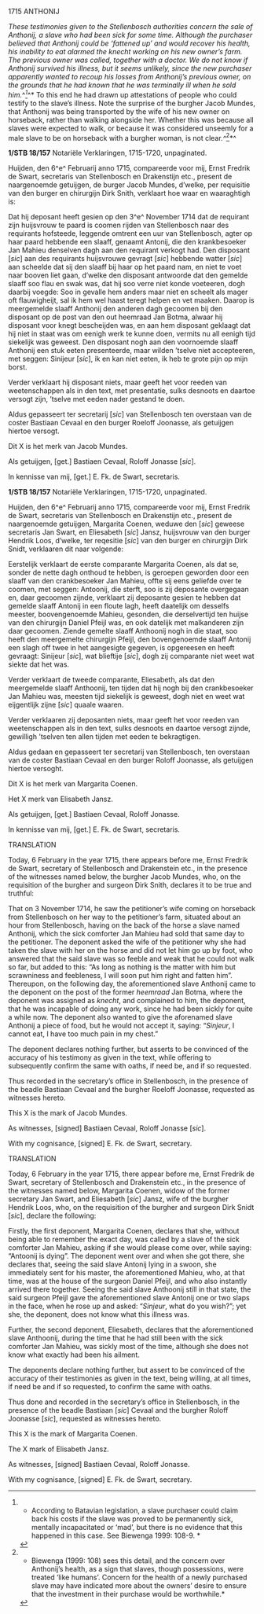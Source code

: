 1715 ANTHONIJ

*These testimonies given to the Stellenbosch authorities concern the
sale of Anthonij, a slave who had been sick for some time. Although the
purchaser believed that Anthonij could be ‘fattened up’ and would
recover his health, his inability to eat alarmed the *knecht* working on
his new owner’s farm. The previous owner was called, together with a
doctor. We do not know if Anthonij survived his illness, but it seems
unlikely, since the new purchaser apparently wanted to recoup his losses
from Anthonij’s previous owner, on the grounds that he had known that he
was terminally ill when he sold him.*^*[^1]*^* To this end he had drawn
up attestations of people who could testify to the slave’s illness. Note
the surprise of the burgher Jacob Mundes, that Anthonij was being
transported by the wife of his new owner on horseback, rather than
walking alongside her. Whether this was because all slaves were expected
to walk, or because it was considered unseemly for a male slave to be on
horseback with a burgher woman, is not clear.*^*[^2]*^

**1/STB 18/157** Notariële Verklaringen, 1715-1720, unpaginated.

Huijden, den 6^e^ Februarij anno 1715, compareerde voor mij, Ernst
Fredrik de Swart, secretaris van Stellenbosch en Drakenstijn etc.,
present de naargenoemde getuijgen, de burger Jacob Mundes, d’welke, per
requisitie van den burger en chirurgijn Dirk Snith, verklaart hoe waar
en waaraghtigh is:

Dat hij deposant heeft gesien op den 3^e^ November 1714 dat de requirant
zijn huijsvrouw te paard is coomen rijden van Stellenbosch naar des
requirants hofsteede, leggende omtrent een uur van Stellenbosch, agter
op haar paard hebbende een slaaff, genaamt Antonij, die den
krankbesoeker Jan Mahieu denselven dagh aan den requirant verkogt had.
Den disposant \[*sic*\] aan des requirants huijsvrouwe gevragt \[*sic*\]
hebbende watter \[*sic*\] aan scheelde dat sij den slaaff bij haar op
het paard nam, en niet te voet naar booven liet gaan, d’welke den
disposant antwoorde dat den gemelde slaaff soo flau en swak was, dat hij
soo verre niet konde voeteeren, dogh daarbij voegde: Soo in gevalle hem
anders maar niet en scheelt als mager oft flauwigheijt, sal ik hem wel
haast teregt helpen en vet maaken. Daarop is meergemelde slaaff Anthonij
den anderen dagh gecoomen bij den disposant op de post van den out
heemraad Jan Botma, alwaar hij disposant voor knegt bescheijden was, en
aan hem disposant geklaagt dat hij niet in staat was om eenigh werk te
kunne doen, vermits nu all eenigh tijd siekelijk was geweest. Den
disposant nogh aan den voornoemde slaaff Anthonij een stuk eeten
presenteerde, maar wilden ’tselve niet accepteeren, met seggen: Sinijeur
\[*sic*\], ik en kan niet eeten, ik heb te grote pijn op mijn borst.

Verder verklaart hij disposant niets, maar geeft het voor reeden van
weetenschappen als in den text, met presentatie, sulks desnoots en
daartoe versogt zijn, ’tselve met eeden nader gestand te doen.

Aldus gepasseert ter secretarij \[*sic*\] van Stellenbosch ten overstaan
van de coster Bastiaan Cevaal en den burger Roeloff Joonasse, als
getuijgen hiertoe versogt.

Dit X is het merk van Jacob Mundes.

Als getuijgen, \[get.\] Bastiaen Cevaal, Roloff Jonasse \[*sic*\].

In kennisse van mij, \[get.\] E. Fk. de Swart, secretaris.

**1/STB 18/157** Notariële Verklaringen, 1715-1720, unpaginated.

Huijden, den 6^e^ Februarij anno 1715, compareerde voor mij, Ernst
Fredrik de Swart, secretaris van Stellenbosch en Drakenstijn etc.,
present de naargenoemde getuijgen, Margarita Coenen, weduwe den
\[*sic*\] geweese secretaris Jan Swart, en Eliesabeth \[*sic*\] Jansz,
huijsvrouw van den burger Hendrik Loos, d’welke, ter reqesitie \[*sic*\]
van den burger en chirurgijn Dirk Snidt, verklaaren dit naar volgende:

Eerstelijk verklaart de eerste comparante Margarita Coenen, als dat se,
sonder de nette dagh onthoud te hebben, is geroepen geworden door een
slaaff van den crankbesoeker Jan Mahieu, offte sij eens geliefde over te
coomen, met seggen: Antoonij, die sterft, soo is zij deposante
overgegaan en, daar gecoomen zijnde, verklaart zij deposante gesien te
hebben dat gemelde slaaff Antonij in een floute lagh, heeft daatelijk om
desselfs meester, boovengenoemde Mahieu, gesonden, die derselvertijd ten
huijse van den chirurgijn Daniel Pfeijl was, en ook datelijk met
malkanderen zijn daar gecoomen. Ziende gemelte slaaff Anthoonij nogh in
die staat, soo heeft den meergemelte chirurgijn Pfeijl, den
bovengenoemde slaaff Antonij een slagh off twee in het aangesigte
gegeven, is opgereesen en heeft gevraagt: Sinijeur \[*sic*\], wat
blieftije \[*sic*\], dogh zij comparante niet weet wat siekte dat het
was.

Verder verklaart de tweede comparante, Eliesabeth, als dat den
meergemelde slaaff Anthoonij, ten tijden dat hij nogh bij den
crankbesoeker Jan Mahieu was, meesten tijd siekelijk is geweest, dogh
niet en weet wat eijgentlijk zijne \[*sic*\] quaale waaren.

Verder verklaaren zij deposanten niets, maar geeft het voor reeden van
weetenschappen als in den text, sulks desnoots en daartoe versogt
zijnde, gewilligh ’tselven ten allen tijden met eeden te bekragtigen.

Aldus gedaan en gepasseert ter secretarij van Stellenbosch, ten
overstaan van de coster Bastiaan Cevaal en den burger Roloff Joonasse,
als getuijgen hiertoe versoght.

Dit X is het merk van Margarita Coenen.

Het X merk van Elisabeth Jansz.

Als getuijgen, \[get.\] Bastiaen Cevaal, Roloff Jonasse.

In kennisse van mij, \[get.\] E. Fk. de Swart, secretaris.

TRANSLATION

Today, 6 February in the year 1715, there appears before me, Ernst
Fredrik de Swart, secretary of Stellenbosch and Drakenstein etc., in the
presence of the witnesses named below, the burgher Jacob Mundes, who, on
the requisition of the burgher and surgeon Dirk Snith, declares it to be
true and truthful:

That on 3 November 1714, he saw the petitioner’s wife coming on
horseback from Stellenbosch on her way to the petitioner’s farm,
situated about an hour from Stellenbosch, having on the back of the
horse a slave named Anthonij, which the sick comforter Jan Mahieu had
sold that same day to the petitioner. The deponent asked the wife of the
petitioner why she had taken the slave with her on the horse and did not
let him go up by foot, who answered that the said slave was so feeble
and weak that he could not walk so far, but added to this: “As long as
nothing is the matter with him but scrawniness and feebleness, I will
soon put him right and fatten him”. Thereupon, on the following day, the
aforementioned slave Anthonij came to the deponent on the post of the
former *heemraad* Jan Botma, where the deponent was assigned as
*knecht*, and complained to him, the deponent, that he was incapable of
doing any work, since he had been sickly for quite a while now. The
deponent also wanted to give the aforenamed slave Anthonij a piece of
food, but he would not accept it, saying: “*Sinjeur*, I cannot eat, I
have too much pain in my chest.”

The deponent declares nothing further, but asserts to be convinced of
the accuracy of his testimony as given in the text, while offering to
subsequently confirm the same with oaths, if need be, and if so
requested.

Thus recorded in the secretary’s office in Stellenbosch, in the presence
of the beadle Bastiaan Cevaal and the burgher Roeloff Joonasse,
requested as witnesses hereto.

This X is the mark of Jacob Mundes.

As witnesses, \[signed\] Bastiaen Cevaal, Roloff Jonasse \[*sic*\].

With my cognisance, \[signed\] E. Fk. de Swart, secretary.

TRANSLATION

Today, 6 February in the year 1715, there appear before me, Ernst
Fredrik de Swart, secretary of Stellenbosch and Drakenstein etc., in the
presence of the witnesses named below, Margarita Coenen, widow of the
former secretary Jan Swart, and Eliesabeth \[*sic*\] Jansz, wife of the
burgher Hendrik Loos, who, on the requisition of the burgher and surgeon
Dirk Snidt \[*sic*\], declare the following:

Firstly, the first deponent, Margarita Coenen, declares that she,
without being able to remember the exact day, was called by a slave of
the sick comforter Jan Mahieu, asking if she would please come over,
while saying: “Antoonij is dying”. The deponent went over and when she
got there, she declares that, seeing the said slave Antonij lying in a
swoon, she immediately sent for his master, the aforementioned Mahieu,
who, at that time, was at the house of the surgeon Daniel Pfeijl, and
who also instantly arrived there together. Seeing the said slave
Anthoonij still in that state, the said surgeon Pfeijl gave the
aforementioned slave Antonij one or two slaps in the face, when he rose
up and asked: “*Sinjeur*, what do you wish?”; yet she, the deponent,
does not know what this illness was.

Further, the second deponent, Eliesabeth, declares that the
aforementioned slave Anthoonij, during the time that he had still been
with the sick comforter Jan Mahieu, was sickly most of the time,
although she does not know what exactly had been his ailment.

The deponents declare nothing further, but assert to be convinced of the
accuracy of their testimonies as given in the text, being willing, at
all times, if need be and if so requested, to confirm the same with
oaths.

Thus done and recorded in the secretary’s office in Stellenbosch, in the
presence of the beadle Bastiaan \[*sic*\] Cevaal and the burgher Roloff
Joonasse \[*sic*\], requested as witnesses hereto.

This X is the mark of Margarita Coenen.

The X mark of Elisabeth Jansz.

As witnesses, \[signed\] Bastiaen Cevaal, Roloff Jonasse.

With my cognisance, \[signed\] E. Fk. de Swart, secretary.

[^1]: * According to Batavian legislation, a slave purchaser could claim
    back his costs if the slave was proved to be permanently sick,
    mentally incapacitated or ‘mad’, but there is no evidence that this
    happened in this case. See Biewenga 1999: 108-9. *

[^2]: * Biewenga (1999: 108) sees this detail, and the concern over
    Anthonij’s health, as a sign that slaves, though possessions, were
    treated ‘like humans’. Concern for the health of a newly purchased
    slave may have indicated more about the owners’ desire to ensure
    that the investment in their purchase would be worthwhile.*
